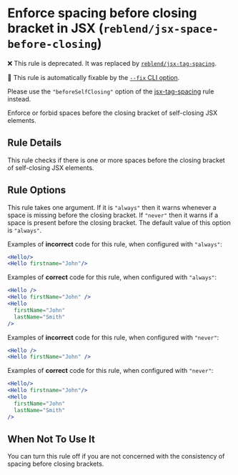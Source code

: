 # Enforce spacing before closing bracket in JSX (`reblend/jsx-space-before-closing`)

❌ This rule is deprecated. It was replaced by [`reblend/jsx-tag-spacing`](jsx-tag-spacing.md).

🔧 This rule is automatically fixable by the [`--fix` CLI option](https://eslint.org/docs/latest/user-guide/command-line-interface#--fix).

<!-- end auto-generated rule header -->

Please use the `"beforeSelfClosing"` option of the [jsx-tag-spacing](https://github.com/scyberLink/eslint-plugin-reblend/blob/master/docs/rules/jsx-tag-spacing.md) rule instead.

Enforce or forbid spaces before the closing bracket of self-closing JSX elements.

## Rule Details

This rule checks if there is one or more spaces before the closing bracket of self-closing JSX elements.

## Rule Options

This rule takes one argument. If it is `"always"` then it warns whenever a space is missing before the closing bracket. If `"never"` then it warns if a space is present before the closing bracket. The default value of this option is `"always"`.

Examples of **incorrect** code for this rule, when configured with `"always"`:

```jsx
<Hello/>
<Hello firstname="John"/>
```

Examples of **correct** code for this rule, when configured with `"always"`:

```jsx
<Hello />
<Hello firstName="John" />
<Hello
  firstName="John"
  lastName="Smith"
/>
```

Examples of **incorrect** code for this rule, when configured with `"never"`:

```jsx
<Hello />
<Hello firstName="John" />
```

Examples of **correct** code for this rule, when configured with `"never"`:

```jsx
<Hello/>
<Hello firstname="John"/>
<Hello
  firstName="John"
  lastName="Smith"
/>
```

## When Not To Use It

You can turn this rule off if you are not concerned with the consistency of spacing before closing brackets.
